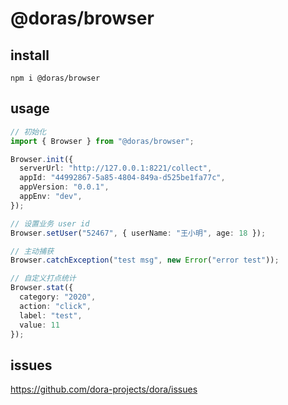 # @doras/browser

## install

```shell
npm i @doras/browser
```

## usage

```ts
// 初始化
import { Browser } from "@doras/browser";

Browser.init({
  serverUrl: "http://127.0.0.1:8221/collect",
  appId: "44992867-5a85-4804-849a-d525be1fa77c",
  appVersion: "0.0.1",
  appEnv: "dev",
});

// 设置业务 user id
Browser.setUser("52467", { userName: "王小明", age: 18 });

// 主动捕获
Browser.catchException("test msg", new Error("error test"));

// 自定义打点统计
Browser.stat({
  category: "2020",
  action: "click",
  label: "test",
  value: 11
});
```

## issues

https://github.com/dora-projects/dora/issues
